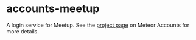 # accounts-meetup

A login service for Meetup. See the [project page](https://www.meteor.com/accounts) on Meteor Accounts for more details.